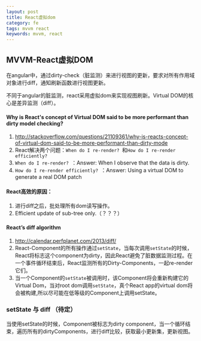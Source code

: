 ```yaml
---
layout: post
title: React虚拟dom
category: fe
tags: mvvm react
keywords: mvvm, react
---
```


## MVVM-React虚拟DOM
在angular中，通过dirty-check（脏监测）来进行视图的更新，要求对所有作用域对象进行diff，通知刷新函数进行视图更新。

不同于angular的脏监测，react采用虚拟dom来实现视图刷新。Virtual DOM的核心是差异监测（diff）。

#### Why is React's concept of Virtual DOM said to be more performant than dirty model checking?
1. <http://stackoverflow.com/questions/21109361/why-is-reacts-concept-of-virtual-dom-said-to-be-more-performant-than-dirty-mode>
2. React解决两个问题：`When do I re-render? `和`How do I re-render efficiently? `
3. `When do I re-render? `：Answer: When I observe that the data is dirty.
4. `How do I re-render efficiently? `：Answer: Using a virtual DOM to generate a real DOM patch

<!-- more -->

#### React高效的原因：
1. 进行diff之后，批处理所有dom读写操作。
2. Efficient update of sub-tree only.（？？？）

#### React’s diff algorithm
1. <http://calendar.perfplanet.com/2013/diff/>
2. React-Component的所有操作通过`setState`，当每次调用`setState`的时候，React将标志这个component为dirty，因此React避免了脏数据监测过程。在一个事件循环结束后，React监测所有的Dirty-Components，一起re-render它们。
3. 当一个Component的`setState`被调用时，该Component将会重新构建它的Virtual Dom，当对root dom调用`setState`，真个React app的virtual dom将会被构建,所以尽可能在低等级的Component上调用setState。

### setState 与 diff （待定）
当使用setState的时候，Component被标志为dirty component，当一个循环结束，遍历所有的dirtyComponents，进行diff比较，获取最小更新集，更新视图。
